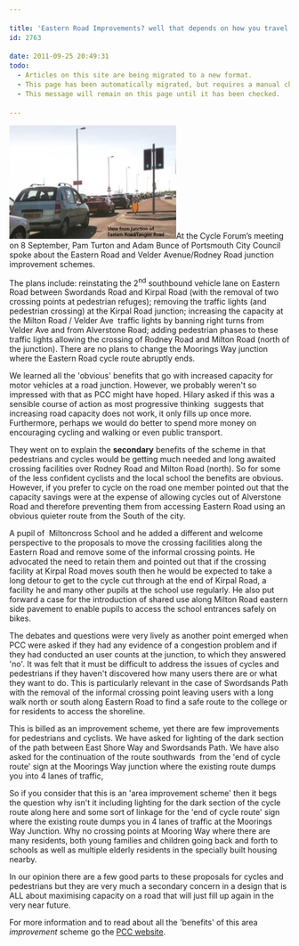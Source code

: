 ```yaml
---

title: 'Eastern Road Improvements? well that depends on how you travel!'
id: 2763

date: 2011-09-25 20:49:31
todo:
  - Articles on this site are being migrated to a new format.
  - This page has been automatically migrated, but requires a manual check-&-tune to ensure the format and links all work as expected.
  - This message will remain on this page until it has been checked.

---
```


[![](/public/assets/Eastern-Road-congestion-picture2-300x204.jpg "Eastern Road congestion picture")](/assets/Eastern-Road-congestion-picture2.jpg)At the Cycle Forum’s meeting on 8 September, Pam Turton and Adam Bunce of Portsmouth City Council spoke about the Eastern Road and Velder Avenue/Rodney Road junction improvement schemes.

The plans include: reinstating the 2<sup>nd</sup> southbound vehicle lane on Eastern Road between Swordands Road and Kirpal Road (with the removal of two crossing points at pedestrian refuges); removing the traffic lights (and pedestrian crossing) at the Kirpal Road junction; increasing the capacity at the Milton Road / Velder Ave  traffic lights by banning right turns from Velder Ave and from Alverstone Road; adding pedestrian phases to these traffic lights allowing the crossing of Rodney Road and Milton Road (north of the junction). There are no plans to change the Moorings Way junction where the Eastern Road cycle route abruptly ends.

We learned all the 'obvious' benefits that go with increased capacity for motor vehicles at a road junction. However, we probably weren't so impressed with that as PCC might have hoped. Hilary asked if this was a sensible course of action as most progressive thinking  suggests that increasing road capacity does not work, it only fills up once more. Furthermore, perhaps we would do better to spend more money on encouraging cycling and walking or even public transport.

They went on to explain the **secondary** benefits of the scheme in that pedestrians and cycles would be getting much needed and long awaited crossing facilities over Rodney Road and Milton Road (north). So for some of the less confident cyclists and the local school the benefits are obvious. However, if you prefer to cycle on the road one member pointed out that the capacity savings were at the expense of allowing cycles out of Alverstone Road and therefore preventing them from accessing Eastern Road using an obvious quieter route from the South of the city.

A pupil of  Miltoncross School and he added a different and welcome perspective to the proposals to move the crossing facilities along the Eastern Road and remove some of the informal crossing points. He advocated the need to retain them and pointed out that if the crossing facility at Kirpal Road moves south then he would be expected to take a long detour to get to the cycle cut through at the end of Kirpal Road, a facility he and many other pupils at the school use regularly. He also put forward a case for the introduction of shared use along Milton Road eastern side pavement to enable pupils to access the school entrances safely on bikes.

The debates and questions were very lively as another point emerged when PCC were asked if they had any evidence of a congestion problem and if they had conducted an user counts at the junction, to which they answered 'no'. It was felt that it must be difficult to address the issues of cycles and pedestrians if they haven't discovered how many users there are or what they want to do. This is particularly relevant in the case of Swordsands Path with the removal of the informal crossing point leaving users with a long walk north or south along Eastern Road to find a safe route to the college or for residents to access the shoreline.

This is billed as an improvement scheme, yet there are few improvements for pedestrians and cyclists. We have asked for lighting of the dark section of the path between East Shore Way and Swordsands Path. We have also asked for the continuation of the route southwards  from the 'end of cycle route' sign at the Moorings Way junction where the existing route dumps you into 4 lanes of traffic,

So if you consider that this is an 'area improvement scheme' then it begs the question why isn't it including lighting for the dark section of the cycle route along here and some sort of linkage for the 'end of cycle route' sign where the existing route dumps you in 4 lanes of traffic at the Moorings Way Junction. Why no crossing points at Mooring Way where there are many residents, both young families and children going back and forth to schools as well as multiple elderly residents in the specially built housing nearby.

In our opinion there are a few good parts to these proposals for cycles and pedestrians but they are very much a secondary concern in a design that is ALL about maximising capacity on a road that will just fill up again in the very near future.

For more information and to read about all the 'benefits' of this area _improvement_ scheme go the [PCC website](http://www.portsmouth.gov.uk/living/21986.html "eastern road improvements").